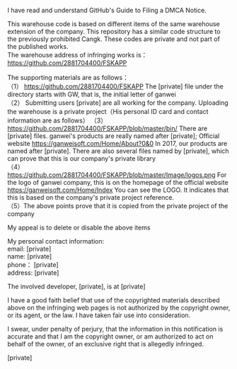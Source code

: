 I have read and understand GitHub's Guide to Filing a DMCA Notice.

This warehouse code is based on different items of the same warehouse extension of the company. This repository has a similar code structure to the previously prohibited Cangk. These codes are private and not part of the published works.  
The warehouse address of infringing works is：  
https://github.com/2881704400/FSKAPP

The supporting materials are as follows：  
（1） https://github.com/2881704400/FSKAPP The [private] file under the directory starts with GW, that is, the initial letter of ganwei  
（2） Submitting users [private]  are all working for the company. Uploading the warehouse is a private project（His personal ID card and contact information are as follows） 
（3） https://github.com/2881704400/FSKAPP/blob/master/bin/ There are [private] files. ganwei's products are really named after [private]; Official website https://ganweisoft.com/Home/About?0&0 In 2017, our products are named after [private]. There are also several files named by [private], which can prove that this is our company's private library  
（4）https://github.com/2881704400/FSKAPP/blob/master/Image/logos.png For the logo of ganwei company, this is on the homepage of the official website https://ganweisoft.com/Home/Index You can see the LOGO. It indicates that this is based on the company's private project reference.  
（5）The above points prove that it is copied from the private project of the company

My appeal is to delete or disable the above items

My personal contact information:  
email: [private]  
name: [private]  
phone： [private]  
address: [private]  

The involved developer, [private], is at [private]  

I have a good faith belief that use of the copyrighted materials described above on the infringing web pages is not authorized by the copyright owner, or its agent, or the law. I have taken fair use into consideration.

I swear, under penalty of perjury, that the information in this notification is accurate and that I am the copyright owner, or am authorized to act on behalf of the owner, of an exclusive right that is allegedly infringed.


[private]  
